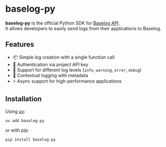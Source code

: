 # baselog-py

**baselog-py** is the official Python SDK for [Baselog API](https://github.com/Baselog-Inc/baselog-api.git).  
It allows developers to easily send logs from their applications to Baselog.  

## Features

- 📦 Simple log creation with a single function call  
- 🔑 Authentication via project API key  
- 📝 Support for different log levels (`info`, `warning`, `error`, `debug`)  
- 📂 Contextual logging with metadata  
- ⚡ Async support for high-performance applications  

## Installation

Using [uv](https://github.com/astral-sh/uv):

```bash
uv add baselog-py
```

or with pip:

```bash
pip install baselog-py
```
